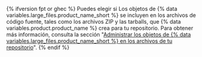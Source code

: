 {% ifversion fpt or ghec %}
Puedes elegir si
Los objetos de {% data variables.large_files.product_name_short %} se incluyen en los archivos de código fuente, tales como los archivos ZIP y las tarballs, que {% data variables.product.product_name %} crea para tu repositorio. Para obtener más información, consulta la sección "[Administrar los objetos de {% data variables.large_files.product_name_short %} en los archivos de tu repositorio](/github/administering-a-repository/managing-git-lfs-objects-in-archives-of-your-repository)".
{% endif %}
